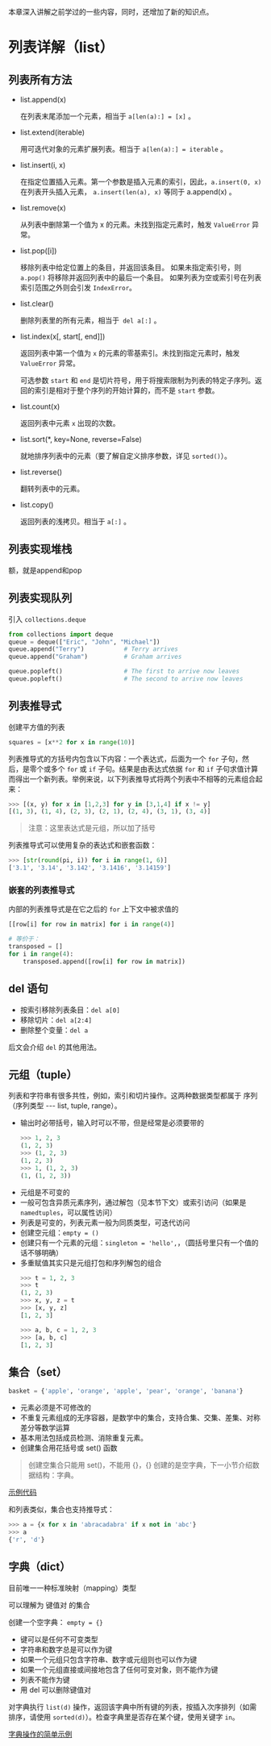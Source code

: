 本章深入讲解之前学过的一些内容，同时，还增加了新的知识点。
# 列表详解（list）
## 列表所有方法
- list.append(x)

    在列表末尾添加一个元素，相当于 `a[len(a):] = [x]` 。

- list.extend(iterable)

    用可迭代对象的元素扩展列表。相当于 `a[len(a):] = iterable` 。

- list.insert(i, x)

    在指定位置插入元素。第一个参数是插入元素的索引，因此，`a.insert(0, x)` 在列表开头插入元素， `a.insert(len(a), x)` 等同于 a.append(x) 。

- list.remove(x)

    从列表中删除第一个值为 x 的元素。未找到指定元素时，触发 `ValueError` 异常。

- list.pop([i])

    移除列表中给定位置上的条目，并返回该条目。 如果未指定索引号，则 `a.pop()` 将移除并返回列表中的最后一个条目。 如果列表为空或索引号在列表索引范围之外则会引发 `IndexError`。

- list.clear()

    删除列表里的所有元素，相当于` del a[:]` 。

- list.index(x[, start[, end]])

    返回列表中第一个值为 `x` 的元素的零基索引。未找到指定元素时，触发 `ValueError` 异常。

    可选参数 `start` 和 `end` 是切片符号，用于将搜索限制为列表的特定子序列。返回的索引是相对于整个序列的开始计算的，而不是 `start` 参数。

- list.count(x)

    返回列表中元素 `x` 出现的次数。

- list.sort(*, key=None, reverse=False)

    就地排序列表中的元素（要了解自定义排序参数，详见 `sorted()`）。

- list.reverse()

    翻转列表中的元素。

- list.copy()

    返回列表的浅拷贝。相当于 `a[:]` 。

## 列表实现堆栈
额，就是append和pop

## 列表实现队列
引入 `collections.deque`
```python
from collections import deque
queue = deque(["Eric", "John", "Michael"])
queue.append("Terry")           # Terry arrives
queue.append("Graham")          # Graham arrives

queue.popleft()                 # The first to arrive now leaves
queue.popleft()                 # The second to arrive now leaves
```

## 列表推导式
创建平方值的列表
```python
squares = [x**2 for x in range(10)]
```
列表推导式的方括号内包含以下内容：一个表达式，后面为一个 `for` 子句，然后，是零个或多个 `for` 或 `if` 子句。结果是由表达式依据 `for` 和 `if` 子句求值计算而得出一个新列表。举例来说，以下列表推导式将两个列表中不相等的元素组合起来：
```python
>>> [(x, y) for x in [1,2,3] for y in [3,1,4] if x != y]
[(1, 3), (1, 4), (2, 3), (2, 1), (2, 4), (3, 1), (3, 4)]
```
> 注意：这里表达式是元组，所以加了括号

列表推导式可以使用复杂的表达式和嵌套函数：
```python
>>> [str(round(pi, i)) for i in range(1, 6)]
['3.1', '3.14', '3.142', '3.1416', '3.14159']
```

### 嵌套的列表推导式
内部的列表推导式是在它之后的 `for` 上下文中被求值的
```python
[[row[i] for row in matrix] for i in range(4)]

# 等价于：
transposed = []
for i in range(4):
    transposed.append([row[i] for row in matrix])
```

## del 语句
- 按索引移除列表条目：`del a[0]`
- 移除切片：`del a[2:4]`
- 删除整个变量：`del a`

后文会介绍 `del` 的其他用法。

## 元组（tuple）
列表和字符串有很多共性，例如，索引和切片操作。这两种数据类型都属于 序列 （序列类型 --- list, tuple, range）。

- 输出时必带括号，输入时可以不带，但是经常是必须要带的
    ```python
    >>> 1, 2, 3
    (1, 2, 3)
    >>> (1, 2, 3)
    (1, 2, 3)
    >>> 1, (1, 2, 3)
    (1, (1, 2, 3))
    ```
- 元组是不可变的
- 一般可包含异质元素序列，通过解包（见本节下文）或索引访问（如果是 `namedtuples`，可以属性访问）
- 列表是可变的，列表元素一般为同质类型，可迭代访问
- 创建空元组：`empty = ()`
- 创建只有一个元素的元组：`singleton = 'hello',`，（圆括号里只有一个值的话不够明确）
- 多重赋值其实只是元组打包和序列解包的组合
    ```python
    >>> t = 1, 2, 3
    >>> t
    (1, 2, 3)
    >>> x, y, z = t
    >>> [x, y, z]
    [1, 2, 3]

    >>> a, b, c = 1, 2, 3
    >>> [a, b, c]
    [1, 2, 3]
    ```

## 集合（set）
```python
basket = {'apple', 'orange', 'apple', 'pear', 'orange', 'banana'}
```
- 元素必须是不可修改的
- 不重复元素组成的无序容器，是数学中的集合，支持合集、交集、差集、对称差分等数学运算
- 基本用法包括成员检测、消除重复元素。
- 创建集合用花括号或 set() 函数
> 创建空集合只能用 set()，不能用 {}，{} 创建的是空字典，下一小节介绍数据结构：字典。

[示例代码](./set1.py)

和列表类似，集合也支持推导式：
```python
>>> a = {x for x in 'abracadabra' if x not in 'abc'}
>>> a
{'r', 'd'}
```

## 字典（dict）
目前唯一一种标准映射（mapping）类型

可以理解为 键值对 的集合

创建一个空字典： `empty = {}`
- 键可以是任何不可变类型
- 字符串和数字总是可以作为键
- 如果一个元组只包含字符串、数字或元组则也可以作为键
- 如果一个元组直接或间接地包含了任何可变对象，则不能作为键
- 列表不能作为键
- 用 del 可以删除键值对

对字典执行 `list(d)` 操作，返回该字典中所有键的列表，按插入次序排列（如需排序，请使用 `sorted(d)`）。检查字典里是否存在某个键，使用关键字 `in`。

[字典操作的简单示例](./dict.py)